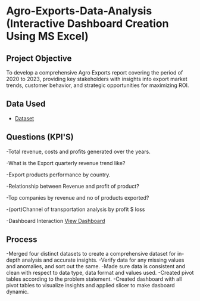 # Agro-Exports-Data-Analysis (Interactive Dashboard Creation Using MS Excel)
## Project Objective
To develop a comprehensive Agro Exports report covering the period of 2020 to 2023, providing key stakeholders with insights into export market trends, customer behavior, and strategic opportunities for maximizing ROI.

## Data Used
- <a href="https://github.com/Emelyke/Agro-Exports-Data-Analysis/blob/main/Agriculture.xlsx">Dataset</a>

## Questions (KPI'S)
-Total revenue, costs and profits generated over the years.

-What is the Export quarterly revenue trend like?

-Export products performance by country.

-Relationship between Revenue and profit of product?

-Top companies by revenue and no of products exported?

-(port)Channel of transportation analysis by profit $ loss

-Dashboard Interaction  <a href="https://github.com/Emelyke/Agro-Exports-Data-Analysis/blob/main/Screenshot%202024-12-10%20212043.png">View Dashboard</a>

## Process
-Merged four distinct datasets to create a comprehensive dataset for in-depth analysis and accurate insights.
-Verify data for any missing values and anomalies, and sort out the same.
-Made sure data is consistent and clean with respect to data type, data format and values used.
-Created pivot tables according to the problem statement.
-Created dashboard with all pivot tables to visualize insights and applied slicer to make dasboard dynamic.
